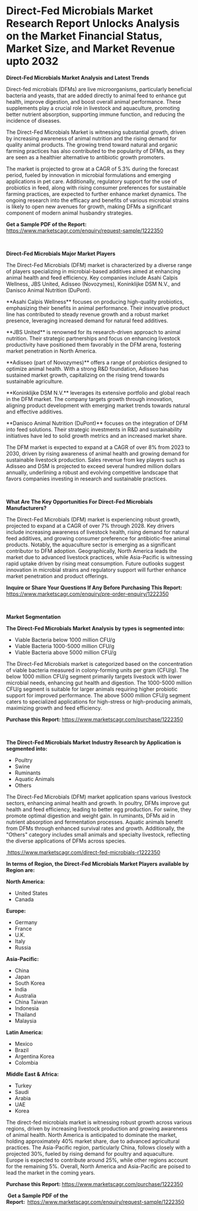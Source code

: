 <p><h1>Direct-Fed Microbials Market Research Report Unlocks Analysis on the Market Financial Status, Market Size, and Market Revenue upto 2032</h1></p><p><strong>Direct-Fed Microbials Market Analysis and Latest Trends</strong></p>
<p><p>Direct-fed microbials (DFMs) are live microorganisms, particularly beneficial bacteria and yeasts, that are added directly to animal feed to enhance gut health, improve digestion, and boost overall animal performance. These supplements play a crucial role in livestock and aquaculture, promoting better nutrient absorption, supporting immune function, and reducing the incidence of diseases.</p><p>The Direct-Fed Microbials Market is witnessing substantial growth, driven by increasing awareness of animal nutrition and the rising demand for quality animal products. The growing trend toward natural and organic farming practices has also contributed to the popularity of DFMs, as they are seen as a healthier alternative to antibiotic growth promoters.</p><p>The market is projected to grow at a CAGR of 5.3% during the forecast period, fueled by innovation in microbial formulations and emerging applications in pet care. Additionally, regulatory support for the use of probiotics in feed, along with rising consumer preferences for sustainable farming practices, are expected to further enhance market dynamics. The ongoing research into the efficacy and benefits of various microbial strains is likely to open new avenues for growth, making DFMs a significant component of modern animal husbandry strategies.</p></p>
<p><strong>Get a Sample PDF of the Report:&nbsp;</strong> <a href="https://www.marketscagr.com/enquiry/request-sample/1222350?utm_campaign=3583&utm_medium=2&utm_source=Github&utm_content=ia&utm_term=12042025&utm_id=direct-fed-microbials">https://www.marketscagr.com/enquiry/request-sample/1222350</a></p>
<p>&nbsp;</p>
<p><strong>Direct-Fed Microbials Major Market Players</strong></p>
<p><p>The Direct-Fed Microbials (DFM) market is characterized by a diverse range of players specializing in microbial-based additives aimed at enhancing animal health and feed efficiency. Key companies include Asahi Calpis Wellness, JBS United, Adisseo (Novozymes), Koninklijke DSM N.V., and Danisco Animal Nutrition (DuPont). </p><p>**Asahi Calpis Wellness** focuses on producing high-quality probiotics, emphasizing their benefits in animal performance. Their innovative product line has contributed to steady revenue growth and a robust market presence, leveraging increased demand for natural feed additives.</p><p>**JBS United** is renowned for its research-driven approach to animal nutrition. Their strategic partnerships and focus on enhancing livestock productivity have positioned them favorably in the DFM arena, fostering market penetration in North America.</p><p>**Adisseo (part of Novozymes)** offers a range of probiotics designed to optimize animal health. With a strong R&D foundation, Adisseo has sustained market growth, capitalizing on the rising trend towards sustainable agriculture.</p><p>**Koninklijke DSM N.V.** leverages its extensive portfolio and global reach in the DFM market. The company targets growth through innovation, aligning product development with emerging market trends towards natural and effective additives.</p><p>**Danisco Animal Nutrition (DuPont)** focuses on the integration of DFM into feed solutions. Their strategic investments in R&D and sustainability initiatives have led to solid growth metrics and an increased market share.</p><p>The DFM market is expected to expand at a CAGR of over 8% from 2023 to 2030, driven by rising awareness of animal health and growing demand for sustainable livestock production. Sales revenue from key players such as Adisseo and DSM is projected to exceed several hundred million dollars annually, underlining a robust and evolving competitive landscape that favors companies investing in research and sustainable practices.</p></p>
<p>&nbsp;</p>
<p><strong>What Are The Key Opportunities For Direct-Fed Microbials Manufacturers?</strong></p>
<p><p>The Direct-Fed Microbials (DFM) market is experiencing robust growth, projected to expand at a CAGR of over 7% through 2028. Key drivers include increasing awareness of livestock health, rising demand for natural feed additives, and growing consumer preference for antibiotic-free animal products. Notably, the aquaculture sector is emerging as a significant contributor to DFM adoption. Geographically, North America leads the market due to advanced livestock practices, while Asia-Pacific is witnessing rapid uptake driven by rising meat consumption. Future outlooks suggest innovation in microbial strains and regulatory support will further enhance market penetration and product offerings.</p></p>
<p><strong>Inquire or Share Your Questions If Any Before Purchasing This Report:</strong> <a href="https://www.marketscagr.com/enquiry/pre-order-enquiry/1222350?utm_campaign=3583&utm_medium=2&utm_source=Github&utm_content=ia&utm_term=12042025&utm_id=direct-fed-microbials">https://www.marketscagr.com/enquiry/pre-order-enquiry/1222350</a></p>
<p>&nbsp;</p>
<p><strong>Market Segmentation</strong></p>
<p><strong>The Direct-Fed Microbials Market Analysis by types is segmented into:</strong></p>
<p><ul><li>Viable Bacteria below 1000 million CFU/g</li><li>Viable Bacteria 1000-5000 million CFU/g</li><li>Viable Bacteria above 5000 million CFU/g</li></ul></p>
<p><p>The Direct-Fed Microbials market is categorized based on the concentration of viable bacteria measured in colony-forming units per gram (CFU/g). The below 1000 million CFU/g segment primarily targets livestock with lower microbial needs, enhancing gut health and digestion. The 1000-5000 million CFU/g segment is suitable for larger animals requiring higher probiotic support for improved performance. The above 5000 million CFU/g segment caters to specialized applications for high-stress or high-producing animals, maximizing growth and feed efficiency.</p></p>
<p><strong>Purchase this Report:&nbsp;</strong><a href="https://www.marketscagr.com/purchase/1222350?utm_campaign=3583&utm_medium=2&utm_source=Github&utm_content=ia&utm_term=12042025&utm_id=direct-fed-microbials">https://www.marketscagr.com/purchase/1222350</a></p>
<p>&nbsp;</p>
<p><strong>The Direct-Fed Microbials Market Industry Research by Application is segmented into:</strong></p>
<p><ul><li>Poultry</li><li>Swine</li><li>Ruminants</li><li>Aquatic Animals</li><li>Others</li></ul></p>
<p><p>The Direct-Fed Microbials (DFM) market application spans various livestock sectors, enhancing animal health and growth. In poultry, DFMs improve gut health and feed efficiency, leading to better egg production. For swine, they promote optimal digestion and weight gain. In ruminants, DFMs aid in nutrient absorption and fermentation processes. Aquatic animals benefit from DFMs through enhanced survival rates and growth. Additionally, the "Others" category includes small animals and specialty livestock, reflecting the diverse applications of DFMs across species.</p></p>
<p><a href="https://www.marketscagr.com/direct-fed-microbials-r1222350?utm_campaign=3583&utm_medium=2&utm_source=Github&utm_content=ia&utm_term=12042025&utm_id=direct-fed-microbials">&nbsp;https://www.marketscagr.com/direct-fed-microbials-r1222350</a></p>
<p><strong>In terms of Region, the Direct-Fed Microbials Market Players available by Region are:</strong></p>
<p>
    <p> <strong> North America: </strong>
        <ul>
            <li>United States</li>
            <li>Canada</li>
        </ul>
        </p> 
    <p> <strong> Europe: </strong>
        <ul>
            <li>Germany</li>
            <li>France</li>
            <li>U.K.</li>
            <li>Italy</li>
            <li>Russia</li>
        </ul>
        </p> 
    <p> <strong> Asia-Pacific: </strong>
        <ul>
            <li>China</li>
            <li>Japan</li>
            <li>South Korea</li>
            <li>India</li>
            <li>Australia</li>
            <li>China Taiwan</li>
            <li>Indonesia</li>
            <li>Thailand</li>
            <li>Malaysia</li>
        </ul>
        </p> 
    <p> <strong> Latin America: </strong>
        <ul>
            <li>Mexico</li>
            <li>Brazil</li>
            <li>Argentina Korea</li>
            <li>Colombia</li>
        </ul>
        </p> 
    <p> <strong> Middle East & Africa: </strong>
        <ul>
            <li>Turkey</li>
            <li>Saudi</li>
            <li>Arabia</li>
            <li>UAE</li>
            <li>Korea</li>
        </ul>
    </p>
    </p>
<p><p>The direct-fed microbials market is witnessing robust growth across various regions, driven by increasing livestock production and growing awareness of animal health. North America is anticipated to dominate the market, holding approximately 40% market share, due to advanced agricultural practices. The Asia-Pacific region, particularly China, follows closely with a projected 30%, fueled by rising demand for poultry and aquaculture. Europe is expected to contribute around 25%, while other regions account for the remaining 5%. Overall, North America and Asia-Pacific are poised to lead the market in the coming years.</p></p>
<p><strong>Purchase this Report: </strong><a href="https://www.marketscagr.com/purchase/1222350?utm_campaign=3583&utm_medium=2&utm_source=Github&utm_content=ia&utm_term=12042025&utm_id=direct-fed-microbials">https://www.marketscagr.com/purchase/1222350</a></p>
<p>&nbsp;<strong>Get a Sample PDF of the Report:&nbsp;&nbsp;</strong><a href="https://www.marketscagr.com/enquiry/request-sample/1222350?utm_campaign=3583&utm_medium=2&utm_source=Github&utm_content=ia&utm_term=12042025&utm_id=direct-fed-microbials">https://www.marketscagr.com/enquiry/request-sample/1222350</a></p>
<p><strong></strong></p>
<p><p></p><p></p><p></p></p>